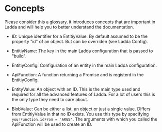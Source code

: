 # Concepts

Please consider this a glossary, it introduces concepts that are important in Ladda and will help you to better understand the documentation.

* ID: Unique identifier for a EntitiyValue. By default assumed to be the property "id" of an object. But can be overriden (see Ladda Config).

* EntitiyName: The key in the main Ladda configuration that is passed to "build".

* EntitiyConfig: Configuration of an entity in the main Ladda configuration.

* ApiFunction: A function returning a Promise and is registerd in the EntitiyConfig.

* EntityValue: An object with an ID. This is the main type used and required for all the advanced features of Ladda. For a lot of users this is the only type they need to care about.

* BlobValue: Can be either a list, an object or just a single value. Differs from EntitiyValue in that no ID exists. You use this type by specifying `yourFunction.idFrom = 'ARGS'`. The arguments with which you called the ApiFunction will be used to create an ID.

